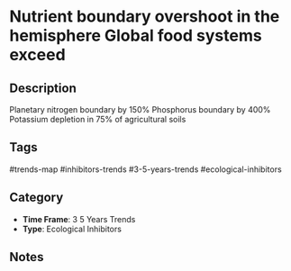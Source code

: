 # Nutrient boundary overshoot in the hemisphere Global food systems exceed

## Description
Planetary nitrogen boundary by 150% Phosphorus boundary by 400% Potassium depletion in 75% of agricultural soils

## Tags
#trends-map #inhibitors-trends #3-5-years-trends #ecological-inhibitors

## Category
- **Time Frame**: 3 5 Years Trends
- **Type**: Ecological Inhibitors

## Notes
<!-- Add your notes here -->
